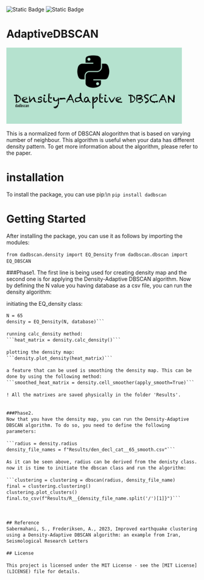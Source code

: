 ![Static Badge](https://img.shields.io/badge/License-MIT-yellow) ![Static Badge](https://img.shields.io/badge/ML-tested-blue)

# AdaptiveDBSCAN
![Logo](https://github.com/Sinamahani/AdaptiveDBSCAN/blob/main/logo.png)

This is a normalized form of DBSCAN alogorithm that is based on varying number of neighbour. This algorithm is useful when your data has different density pattern. To get more information about the algorithm, please refer to the paper.

# installation
To install the package, you can use pip:\n
```pip install dadbscan```

# Getting Started
After installing the package, you can use it as follows by importing the modules:

```from dadbscan.density import EQ_Density```
```from dadbscan.dbscan import EQ_DBSCAN```

###Phase1.
The first line is being used for creating density map and the second one is for applying the Density-Adaptive DBSCAN algorithm. 
Now by defining the N value you having database as a csv file, you can run the density algorithm:

initiating the EQ_density class:
```
N = 65
density = EQ_Density(N, database)```

running calc_density method:
```heat_matrix = density.calc_density()```

plotting the density map:
```density.plot_density(heat_matrix)```

a feature that can be used is smoothing the density map. This can be done by using the following method:
```smoothed_heat_matrix = density.cell_smoother(apply_smooth=True)```

! All the matrixes are saved physically in the folder 'Results'.


###Phase2.
Now that you have the density map, you can run the Density-Adaptive DBSCAN algorithm. To do so, you need to define the following parameters:

```radius = density.radius
density_file_names = f"Results/den_decl_cat__65_smooth.csv"```

As it can be seen above, radius can be derived from the denisty class.
now it is time to initiate the dbscan class and run the algorithm:

```clustering = clustering = dbscan(radius, density_file_name)
final = clustering.clustering()
clustering.plot_clusters()
final.to_csv(f"Results/R__{density_file_name.split('/')[1]}")```



## Reference
Sabermahani, S., Frederiksen, A., 2023, Improved earthquake clustering using a Density-Adaptive DBSCAN algorithm: an example from Iran, Seismological Research Letters

## License

This project is licensed under the MIT License - see the [MIT License](LICENSE) file for details.
